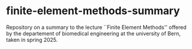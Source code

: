 # finite-element-methods-summary
Repository on a summary to the lecture ``Finite Element Methods'' offered by the departement of biomedical engineering at the university of Bern, taken in spring 2025.